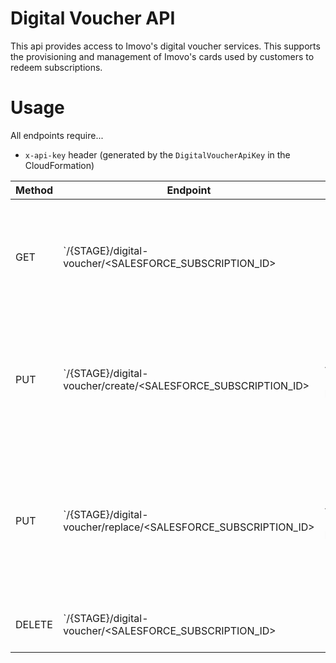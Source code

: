 Digital Voucher API
====================

This api provides access to Imovo's digital voucher services. This supports the provisioning and 
management of Imovo's cards used by customers to redeem subscriptions.

Usage
=====

All endpoints require...

- `x-api-key` header (generated by the `DigitalVoucherApiKey` in the CloudFormation)

| Method | Endpoint | Body | Response | Description |
| --- | --- | --- | --- | --- |
| GET | `/{STAGE}/digital-voucher/\<SALESFORCE_SUBSCRIPTION_ID\> | | {"cardCode":"\<Imovo Card Code\>","letterCode":"\<Imovo Letter Code\>"} | Returns the Imovo digital subscription associated with the salesforce subscription id |
| PUT | `/{STAGE}/digital-voucher/create/\<SALESFORCE_SUBSCRIPTION_ID\> | {"ratePlanName":"\<subscription rate plan name\>"} | {"cardCode":"\<Imovo Card Code\>","letterCode":"\<Imovo Letter Code\>"} | Creates an Imovo digital subscription or returns the details of the subscription if it already exists |
| PUT | `/{STAGE}/digital-voucher/replace/\<SALESFORCE_SUBSCRIPTION_ID\> | {"ratePlanName":"\<subscription rate plan name\>"} | {"cardCode":"\<Imovo Card Code\>","letterCode":"\<Imovo Letter Code\>"} | Forces an Imovo a new digital subscription invalidating the existing subscription associated with the salesforce subscription id |
| DELETE | `/{STAGE}/digital-voucher/\<SALESFORCE_SUBSCRIPTION_ID\> |  | | Deletes an Imovo digital subscription |
